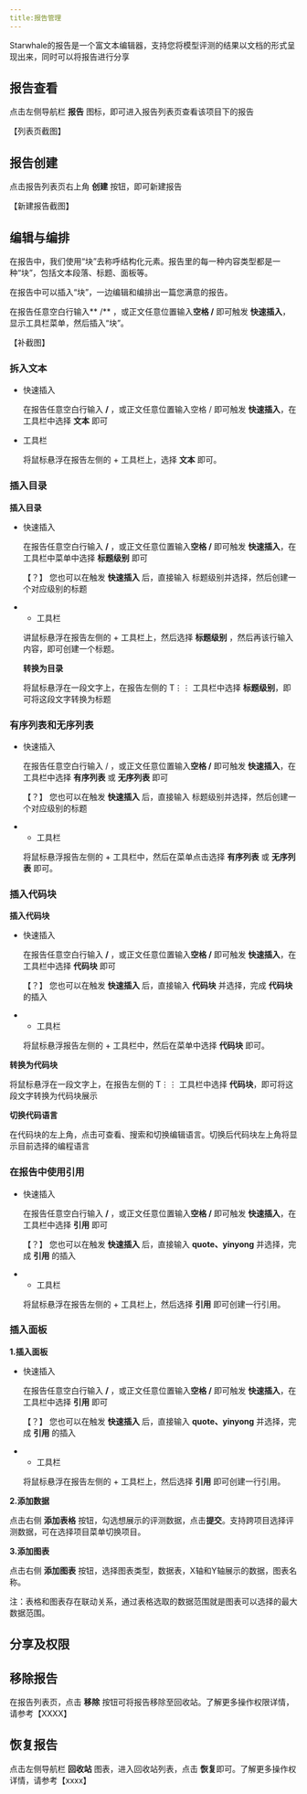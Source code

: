 ```yaml
---
title:报告管理
---
```

Starwhale的报告是一个富文本编辑器，支持您将模型评测的结果以文档的形式呈现出来，同时可以将报告进行分享

## 报告查看

点击左侧导航栏 **报告** 图标，即可进入报告列表页查看该项目下的报告

【列表页截图】

## 报告创建

点击报告列表页右上角 **创建** 按钮，即可新建报告

【新建报告截图】

## 编辑与编排

在报告中，我们使用“块”去称呼结构化元素。报告里的每一种内容类型都是一种“块”，包括文本段落、标题、面板等。

在报告中可以插入“块”，一边编辑和编排出一篇您满意的报告。

在报告任意空白行输入** /** ，或正文任意位置输入**空格 /** 即可触发 **快速插入**，显示工具栏菜单，然后插入“块”。

【补截图】

### 拆入文本

- 快速插入

  在报告任意空白行输入 **/** ，或正文任意位置输入空格 / 即可触发 **快速插入**，在工具栏中选择 **文本** 即可

- 工具栏

  将鼠标悬浮在报告左侧的 + 工具栏上，选择 **文本** 即可。

### 插入目录

**插入目录**

- 快速插入

  在报告任意空白行输入 **/** ，或正文任意位置输入**空格 /** 即可触发 **快速插入**，在工具栏中菜单中选择 **标题级别** 即可

  【？】 您也可以在触发 **快速插入** 后，直接输入 标题级别并选择，然后创建一个对应级别的标题

- + 工具栏

  讲鼠标悬浮在报告左侧的 + 工具栏上，然后选择 **标题级别** ，然后再该行输入内容，即可创建一个标题。

  **转换为目录**

  将鼠标悬浮在一段文字上，在报告左侧的 T⋮⋮ 工具栏中选择 **标题级别**，即可将这段文字转换为标题

### 有序列表和无序列表

- 快速插入

  在报告任意空白行输入 / ，或正文任意位置输入**空格 /** 即可触发 **快速插入**，在工具栏中选择 **有序列表** 或 **无序列表** 即可

  【？】 您也可以在触发 **快速插入** 后，直接输入 标题级别并选择，然后创建一个对应级别的标题

- + 工具栏

  将鼠标悬浮报告左侧的 + 工具栏中，然后在菜单点击选择 **有序列表** 或 **无序列表** 即可。

### 插入代码块

**插入代码块**

- 快速插入

  在报告任意空白行输入 **/** ，或正文任意位置输入**空格 /** 即可触发 **快速插入**，在工具栏中选择 **代码块** 即可

  【？】 您也可以在触发 **快速插入** 后，直接输入 **代码块** 并选择，完成 **代码块** 的插入

- + 工具栏

  将鼠标悬浮报告左侧的 + 工具栏中，然后在菜单中选择 **代码块** 即可。

**转换为代码块**

将鼠标悬浮在一段文字上，在报告左侧的 T⋮⋮ 工具栏中选择 **代码块**，即可将这段文字转换为代码块展示

**切换代码语言**

在代码块的左上角，点击可查看、搜索和切换编辑语言。切换后代码块左上角将显示目前选择的编程语言

### 在报告中使用引用

- 快速插入

  在报告任意空白行输入 **/** ，或正文任意位置输入**空格 /** 即可触发 **快速插入**，在工具栏中选择 **引用** 即可

  【？】 您也可以在触发 **快速插入** 后，直接输入 **quote、yinyong** 并选择，完成 **引用** 的插入

- + 工具栏

  将鼠标悬浮在报告左侧的 + 工具栏上，然后选择 **引用** 即可创建一行引用。

### 插入面板

**1.插入面板**

- 快速插入

  在报告任意空白行输入 **/** ，或正文任意位置输入**空格 /** 即可触发 **快速插入**，在工具栏中选择 **引用** 即可

  【？】 您也可以在触发 **快速插入** 后，直接输入 **quote、yinyong** 并选择，完成 **引用** 的插入

- + 工具栏

  将鼠标悬浮在报告左侧的 + 工具栏上，然后选择 **引用** 即可创建一行引用。
  
**2.添加数据**

点击右侧 **添加表格** 按钮，勾选想展示的评测数据，点击**提交**。支持跨项目选择评测数据，可在选择项目菜单切换项目。

**3.添加图表**

点击右侧 **添加图表** 按钮，选择图表类型，数据表，X轴和Y轴展示的数据，图表名称。

注：表格和图表存在联动关系，通过表格选取的数据范围就是图表可以选择的最大数据范围。

## 分享及权限

## 移除报告

在报告列表页，点击 **移除** 按钮可将报告移除至回收站。了解更多操作权限详情，请参考【XXXX】

## 恢复报告

点击左侧导航栏 **回收站** 图表，进入回收站列表，点击 **恢复**即可。了解更多操作权详情，请参考【xxxx】
